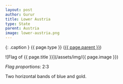 ```yaml
---
layout: post
author: Gurur
title: Lower Austria
type: State
parent: Austria
image: lower-austria.png
---
```

{: .caption }
{{ page.type }} ([{{ page.parent }}](/2019/03/13/austria.html))

![Flag of {{ page.title }}](/assets/img/{{ page.image }})

*Flag proportions*: 2:3

Two horizontal bands of blue and gold.